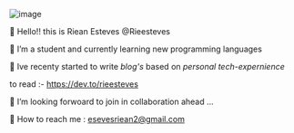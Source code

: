 
![image](https://user-images.githubusercontent.com/89774815/133905097-929407e8-2981-40ae-9ece-0e470ff18c5f.png)

👋 Hello!! this is Riean Esteves @Rieesteves

🌱 I’m a student and currently learning new programming languages 

👀 Ive recenty started to write *blog's* based on _personal tech-expernience_

to read :- https://dev.to/rieesteves

💞️ I’m looking forwoard to join in collaboration ahead ...

📧 How to reach me : esevesriean2@gmail.com
